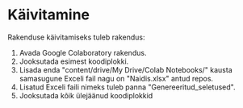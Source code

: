 # Käivitamine

Rakenduse käivitamiseks tuleb rakendus:
1. Avada Google Colaboratory rakendus.
2. Jooksutada esimest koodiplokki.
3. Lisada enda "content/drive/My Drive/Colab Notebooks/" kausta samasugune Exceli fail nagu on "Naidis.xlsx" antud repos.
4. Lisatud Exceli faili nimeks tuleb panna "Genereeritud_seletused".
5. Jooksutada kõik ülejäänud koodiplokkid
